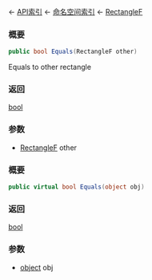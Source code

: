 ← [API索引](Api-Index) ← [命名空间索引](Namespace-Index) ← [RectangleF](VRageMath.RectangleF)

### 概要

```csharp
public bool Equals(RectangleF other)
```

Equals to other rectangle

### 返回

[bool](https://docs.microsoft.com/en-us/dotnet/api/System.Boolean?view=netframework-4.6)



### 参数

* [RectangleF](VRageMath.RectangleF) other
### 概要

```csharp
public virtual bool Equals(object obj)
```

### 返回

[bool](https://docs.microsoft.com/en-us/dotnet/api/System.Boolean?view=netframework-4.6)

### 参数

* [object](https://docs.microsoft.com/en-us/dotnet/api/System.Object?view=netframework-4.6) obj
